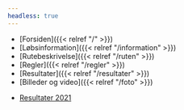 ```yaml
---
headless: true
---
```


- [Forsiden]({{< relref "/" >}})
- [Løbsinformation]({{< relref "/information" >}})
- [Rutebeskrivelse]({{< relref "/ruten" >}})
- [Regler]({{< relref "/regler" >}})
- [Resultater]({{< relref "/resultater" >}})
- [Billeder og video]({{< relref "/foto" >}})
<!-- - [**RESULTATER 2020**](https://my.raceresult.com/145353/results?lang=dk) -->
- [Resultater 2021](https://my.raceresult.com/164716/results)

<!-- - [**Example Site**]({{< relref "/docs/example" >}}) -->
<!-- - [Table of Contents]({{< relref "/docs/example/table-of-contents" >}}) -->
<!--   - [With ToC]({{< relref "/docs/example/table-of-contents/with-toc" >}}) -->
<!--   - [Without ToC]({{< relref "/docs/example/table-of-contents/without-toc" >}}) -->
<!-- - [Collapsed]({{< relref "/docs/example/collapsed" >}}) -->
<!--   - [3rd]({{< relref "/docs/example/collapsed/3rd-level" >}}) -->
<!--     - [4th]({{< relref "/docs/example/collapsed/3rd-level/4th-level" >}}) -->
<!-- <br /> -->

<!-- - **Shortcodes** -->
<!-- - [Buttons]({{< relref "/docs/shortcodes/buttons" >}}) -->
<!-- - [Columns]({{< relref "/docs/shortcodes/columns" >}}) -->
<!-- - [Expand]({{< relref "/docs/shortcodes/expand" >}}) -->
<!-- - [Hints]({{< relref "/docs/shortcodes/hints" >}}) -->
<!-- - [Katex]({{< relref "/docs/shortcodes/katex" >}}) -->
<!-- - [Mermaid]({{< relref "/docs/shortcodes/mermaid" >}}) -->
<!-- - [Tabs]({{< relref "/docs/shortcodes/tabs" >}}) -->
<!-- <br /> -->
